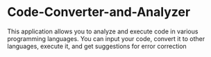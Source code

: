# Code-Converter-and-Analyzer
This application allows you to analyze and execute code in various programming languages. You can input your code, convert it to other languages, execute it, and get suggestions for error correction
